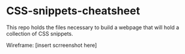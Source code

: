 # CSS-snippets-cheatsheet
This repo holds the files necessary to build a webpage that will hold a collection of CSS snippets. 

Wireframe:
[insert scrreenshot here]

